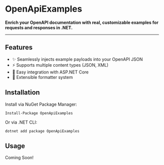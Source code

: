 # OpenApiExamples

**Enrich your OpenAPI documentation with real, customizable examples for requests and responses in .NET.**

---

## Features

- ✨ Seamlessly injects example payloads into your OpenAPI JSON
- ⚡ Supports multiple content types (JSON, XML)
- 🧩 Easy integration with ASP.NET Core
- 🔌 Extensible formatter system

## Installation

Install via NuGet Package Manager:
```text
Install-Package OpenApiExamples
```

Or via .NET CLI:
```text
dotnet add package OpenApiExamples
```

## Usage

Coming Soon!
